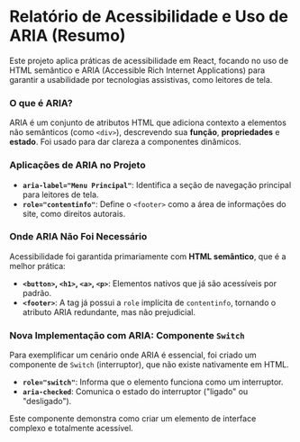 # Relatório de Acessibilidade e Uso de ARIA (Resumo)

Este projeto aplica práticas de acessibilidade em React, focando no uso de HTML semântico e ARIA (Accessible Rich Internet Applications) para garantir a usabilidade por tecnologias assistivas, como leitores de tela.

### O que é ARIA?

ARIA é um conjunto de atributos HTML que adiciona contexto a elementos não semânticos (como `<div>`), descrevendo sua **função**, **propriedades** e **estado**. Foi usado para dar clareza a componentes dinâmicos.

### Aplicações de ARIA no Projeto

-   **`aria-label="Menu Principal"`**: Identifica a seção de navegação principal para leitores de tela.
-   **`role="contentinfo"`**: Define o `<footer>` como a área de informações do site, como direitos autorais.

### Onde ARIA Não Foi Necessário

Acessibilidade foi garantida primariamente com **HTML semântico**, que é a melhor prática:
-   **`<button>`, `<h1>`, `<a>`, `<p>`**: Elementos nativos que já são acessíveis por padrão.
-   **`<footer>`**: A tag já possui a `role` implícita de `contentinfo`, tornando o atributo ARIA redundante, mas não prejudicial.

### Nova Implementação com ARIA: Componente `Switch`

Para exemplificar um cenário onde ARIA é essencial, foi criado um componente de `Switch` (interruptor), que não existe nativamente em HTML.

-   **`role="switch"`**: Informa que o elemento funciona como um interruptor.
-   **`aria-checked`**: Comunica o estado do interruptor ("ligado" ou "desligado").

Este componente demonstra como criar um elemento de interface complexo e totalmente acessível.
